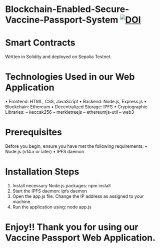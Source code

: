 # Blockchain-Enabled-Secure-Vaccine-Passport-System [![DOI](https://zenodo.org/badge/819958369.svg)](https://zenodo.org/doi/10.5281/zenodo.12533358)

# Smart Contracts
Written in Solidity and deployed on Sepolia Testnet.

# Technologies Used in our Web Application
• Frontend: HTML, CSS, JavaScript
• Backend: Node.js, Express.js
• Blockchain: Ethereum
• Decentralized Storage: IPFS
• Cryptographic Libraries:
– keccak256
– merkletreejs
– ethereumjs-util
– web3

# Prerequisites
Before you begin, ensure you have met the following requirements:
• Node.js (v14.x or later)
• IPFS daemon

# Installation Steps
1. Install necessary Node.js packages:
   npm install
2. Start the IPFS daemon:
   ipfs daemon
3. Open the app.js file. Change the IP address as assigned to your machine.
4. Run the application using:
   node app.js

# Enjoy!! Thank you for using our Vaccine Passport Web Application.
